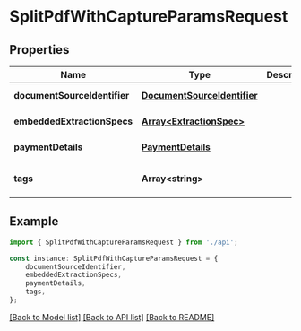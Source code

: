 # SplitPdfWithCaptureParamsRequest


## Properties

Name | Type | Description | Notes
------------ | ------------- | ------------- | -------------
**documentSourceIdentifier** | [**DocumentSourceIdentifier**](DocumentSourceIdentifier.md) |  | [default to undefined]
**embeddedExtractionSpecs** | [**Array&lt;ExtractionSpec&gt;**](ExtractionSpec.md) |  | [default to undefined]
**paymentDetails** | [**PaymentDetails**](PaymentDetails.md) |  | [default to undefined]
**tags** | **Array&lt;string&gt;** |  | [optional] [default to undefined]

## Example

```typescript
import { SplitPdfWithCaptureParamsRequest } from './api';

const instance: SplitPdfWithCaptureParamsRequest = {
    documentSourceIdentifier,
    embeddedExtractionSpecs,
    paymentDetails,
    tags,
};
```

[[Back to Model list]](../README.md#documentation-for-models) [[Back to API list]](../README.md#documentation-for-api-endpoints) [[Back to README]](../README.md)
